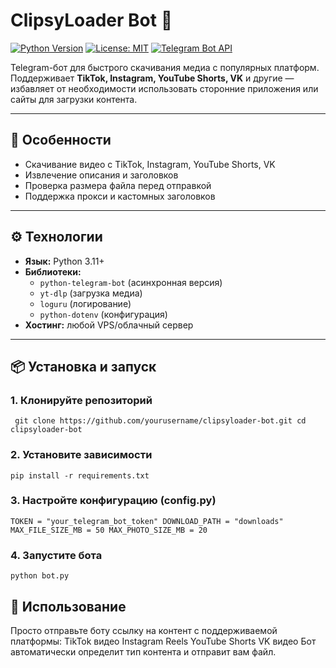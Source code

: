 # ClipsyLoader Bot 🤖

[![Python Version](https://img.shields.io/badge/python-3.11%2B-blue)](https://python.org)
[![License: MIT](https://img.shields.io/badge/License-MIT-yellow.svg)](https://opensource.org/licenses/MIT)
[![Telegram Bot API](https://img.shields.io/badge/Telegram%20Bot%20API-async-brightgreen)](https://core.telegram.org/bots/api)

Telegram-бот для быстрого скачивания медиа с популярных платформ.  
Поддерживает **TikTok, Instagram, YouTube Shorts, VK** и другие — избавляет от необходимости использовать сторонние приложения или сайты для загрузки контента.

---

## 🌟 Особенности
- Скачивание видео с TikTok, Instagram, YouTube Shorts, VK  
- Извлечение описания и заголовков  
- Проверка размера файла перед отправкой
- Поддержка прокси и кастомных заголовков  

---

## ⚙️ Технологии
- **Язык:** Python 3.11+
- **Библиотеки:**
  - `python-telegram-bot` (асинхронная версия)
  - `yt-dlp` (загрузка медиа)
  - `loguru` (логирование)
  - `python-dotenv` (конфигурация)
- **Хостинг:** любой VPS/облачный сервер  

---

## 📦 Установка и запуск

### 1. Клонируйте репозиторий
`
git clone https://github.com/yourusername/clipsyloader-bot.git
cd clipsyloader-bot`
### 2. Установите зависимости
`pip install -r requirements.txt`
### 3. Настройте конфигурацию (config.py)
`TOKEN = "your_telegram_bot_token"
DOWNLOAD_PATH = "downloads"
MAX_FILE_SIZE_MB = 50
MAX_PHOTO_SIZE_MB = 20`
### 4. Запустите бота
```python bot.py```

## 🚀 Использование

Просто отправьте боту ссылку на контент с поддерживаемой платформы:
TikTok видео
Instagram Reels
YouTube Shorts
VK видео
Бот автоматически определит тип контента и отправит вам файл.
